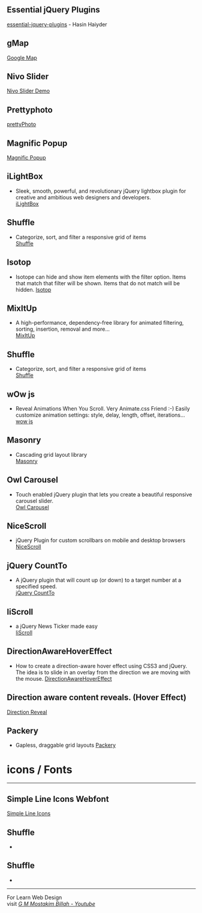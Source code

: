 ## Essential jQuery Plugins
[essential-jquery-plugins](https://github.com/hasinhayder/essential-jquery-plugins) - Hasin Haiyder

## gMap
[Google Map](https://github.com/hpneo/gmaps)

## Nivo Slider
[Nivo Slider Demo](https://www.jqueryscript.net/slider/nivo-slider.html)

## Prettyphoto
[prettyPhoto](http://www.no-margin-for-errors.com/projects/prettyphoto-jquery-lightbox-clone/)

## Magnific Popup 
[Magnific Popup](http://dimsemenov.com/plugins/magnific-popup/)

## iLightBox
- Sleek, smooth, powerful, and revolutionary jQuery lightbox plugin for creative and ambitious web designers and developers.  
[iLightBox](http://ilightbox.net/)


## Shuffle 
- Categorize, sort, and filter a responsive grid of items   
[Shuffle](https://vestride.github.io/Shuffle/)

## Isotop 
- Isotope can hide and show item elements with the filter option. Items that match that filter will be shown. Items that do not match will be hidden.
[Isotop](https://isotope.metafizzy.co/filtering.html)

## MixItUp
- A high-performance, dependency-free library for animated filtering, sorting, insertion, removal and more...  
[MixItUp](https://www.kunkalabs.com/mixitup/)

## Shuffle
-  Categorize, sort, and filter a responsive grid of items   
[Shuffle](https://vestride.github.io/Shuffle/)

## wOw js 
- Reveal Animations When You Scroll. Very Animate.css Friend :-) 
Easily customize animation settings: style, delay, length, offset, iterations...  
[wow js](https://mynameismatthieu.com/WOW/)

## Masonry
- Cascading grid layout library  
[Masonry](https://masonry.desandro.com/)


## Owl Carousel
- Touch enabled jQuery plugin that lets you create a beautiful responsive carousel slider.  
[Owl Carousel](https://owlcarousel2.github.io/OwlCarousel2/)


## NiceScroll
- jQuery Plugin for custom scrollbars on mobile and desktop browsers
[NiceScroll](https://nicescroll.areaaperta.com//)

## jQuery CountTo
- A jQuery plugin that will count up (or down) to a target number at a specified speed.   
[jQuery CountTo](https://github.com/mhuggins/jquery-countTo/)

## liScroll
- a jQuery News Ticker made easy  
[liScroll](http://www.gcmingati.net/wordpress/wp-content/lab/jquery/newsticker/jq-liscroll/scrollanimate.html/)

## DirectionAwareHoverEffect
- How to create a direction-aware hover effect using CSS3 and jQuery. The idea is to slide in an overlay from the direction we are moving with the mouse. 
[DirectionAwareHoverEffect](https://github.com/codrops/DirectionAwareHoverEffect/)

## Direction aware content reveals. (Hover Effect)
[Direction Reveal](https://modernizr.com/)

## Packery
-  Gapless, draggable grid layouts 
[Packery](https://packery.metafizzy.co/)

# icons / Fonts
-----------------------------------------
## Simple Line Icons Webfont
[Simple Line Icons ](https://graphicburger.com/simple-line-icons-webfont/)

## Shuffle
-   
[]()




## Shuffle
-   
[]()







* * *
For Learn Web Design   
visit *[G M Mostakim Billah - Youtube](https://www.youtube.com/gmmostakimbillah/)*










